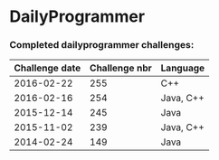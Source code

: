 # DailyProgrammer

### Completed dailyprogrammer challenges:

| Challenge date  | Challenge nbr   | Language |
| --------------- | --------------- | -------- |
| 2016-02-22 | 255 | C++ |
| 2016-02-16      | 254             | Java, C++     |
| 2015-12-14      | 245             | Java     |
| 2015-11-02      | 239				| Java, C++	   |
| 2014-02-24 | 149 | Java |